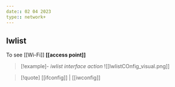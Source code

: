 ```yaml
---
date:: 02 04 2023
type:: network+
---
```

## Iwlist
To see  [[Wi-Fi]] **[[access point]]**  
>[!example]- *iwlist interface action*
>![[IwlistCOnfig_visual.png]]



>[!quote] [[ifconfig]] | [[iwconfig]]